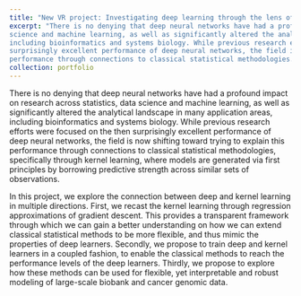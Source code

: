 ```yaml
---
title: "New VR project: Investigating deep learning through the lens of adaptive kernels"
excerpt: "There is no denying that deep neural networks have had a profound impact on research across statistics, data
science and machine learning, as well as significantly altered the analytical landscape in many application areas,
including bioinformatics and systems biology. While previous research efforts were focused on the then
surprisingly excellent performance of deep neural networks, the field is now shifting toward trying to explain this
performance through connections to classical statistical methodologies."
collection: portfolio
---
```



There is no denying that deep neural networks have had a profound impact on research across statistics, data
science and machine learning, as well as significantly altered the analytical landscape in many application areas,
including bioinformatics and systems biology. While previous research efforts were focused on the then
surprisingly excellent performance of deep neural networks, the field is now shifting toward trying to explain this
performance through connections to classical statistical methodologies, specifically through kernel learning,
where models are generated via first principles by borrowing predictive strength across similar sets of
observations.

In this project, we explore the connection between deep and kernel learning in multiple directions. First, we
recast the kernel learning through regression approximations of gradient descent. This provides a transparent
framework through which we can gain a better understanding on how we can extend classical statistical methods
to be more flexible, and thus mimic the properties of deep learners. Secondly, we propose to train deep and
kernel learners in a coupled fashion, to enable the classical methods to reach the performance levels of the deep
learners. Thirdly, we propose to explore how these methods can be used for flexible, yet interpretable and robust
modeling of large-scale biobank and cancer genomic data.
